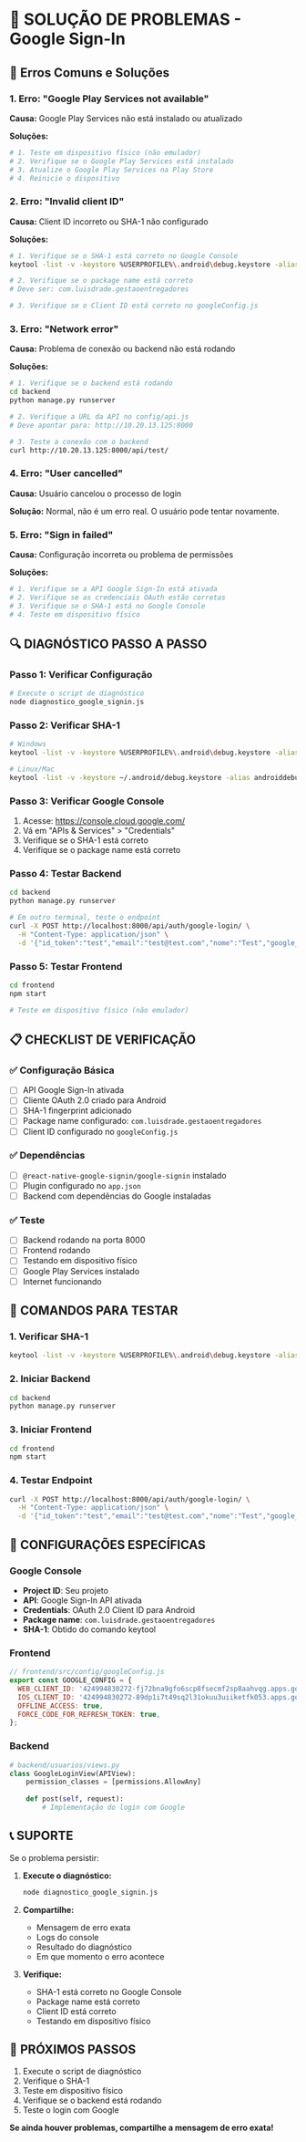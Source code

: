 # 🔧 SOLUÇÃO DE PROBLEMAS - Google Sign-In

## 🚨 Erros Comuns e Soluções

### 1. **Erro: "Google Play Services not available"**

**Causa:** Google Play Services não está instalado ou atualizado

**Soluções:**
```bash
# 1. Teste em dispositivo físico (não emulador)
# 2. Verifique se o Google Play Services está instalado
# 3. Atualize o Google Play Services na Play Store
# 4. Reinicie o dispositivo
```

### 2. **Erro: "Invalid client ID"**

**Causa:** Client ID incorreto ou SHA-1 não configurado

**Soluções:**
```bash
# 1. Verifique se o SHA-1 está correto no Google Console
keytool -list -v -keystore %USERPROFILE%\.android\debug.keystore -alias androiddebugkey -storepass android -keypass android

# 2. Verifique se o package name está correto
# Deve ser: com.luisdrade.gestaoentregadores

# 3. Verifique se o Client ID está correto no googleConfig.js
```

### 3. **Erro: "Network error"**

**Causa:** Problema de conexão ou backend não está rodando

**Soluções:**
```bash
# 1. Verifique se o backend está rodando
cd backend
python manage.py runserver

# 2. Verifique a URL da API no config/api.js
# Deve apontar para: http://10.20.13.125:8000

# 3. Teste a conexão com o backend
curl http://10.20.13.125:8000/api/test/
```

### 4. **Erro: "User cancelled"**

**Causa:** Usuário cancelou o processo de login

**Solução:** Normal, não é um erro real. O usuário pode tentar novamente.

### 5. **Erro: "Sign in failed"**

**Causa:** Configuração incorreta ou problema de permissões

**Soluções:**
```bash
# 1. Verifique se a API Google Sign-In está ativada
# 2. Verifique se as credenciais OAuth estão corretas
# 3. Verifique se o SHA-1 está no Google Console
# 4. Teste em dispositivo físico
```

## 🔍 DIAGNÓSTICO PASSO A PASSO

### Passo 1: Verificar Configuração
```bash
# Execute o script de diagnóstico
node diagnostico_google_signin.js
```

### Passo 2: Verificar SHA-1
```bash
# Windows
keytool -list -v -keystore %USERPROFILE%\.android\debug.keystore -alias androiddebugkey -storepass android -keypass android

# Linux/Mac
keytool -list -v -keystore ~/.android/debug.keystore -alias androiddebugkey -storepass android -keypass android
```

### Passo 3: Verificar Google Console
1. Acesse: https://console.cloud.google.com/
2. Vá em "APIs & Services" > "Credentials"
3. Verifique se o SHA-1 está correto
4. Verifique se o package name está correto

### Passo 4: Testar Backend
```bash
cd backend
python manage.py runserver

# Em outro terminal, teste o endpoint
curl -X POST http://localhost:8000/api/auth/google-login/ \
  -H "Content-Type: application/json" \
  -d '{"id_token":"test","email":"test@test.com","nome":"Test","google_id":"123"}'
```

### Passo 5: Testar Frontend
```bash
cd frontend
npm start

# Teste em dispositivo físico (não emulador)
```

## 📋 CHECKLIST DE VERIFICAÇÃO

### ✅ Configuração Básica
- [ ] API Google Sign-In ativada
- [ ] Cliente OAuth 2.0 criado para Android
- [ ] SHA-1 fingerprint adicionado
- [ ] Package name configurado: `com.luisdrade.gestaoentregadores`
- [ ] Client ID configurado no `googleConfig.js`

### ✅ Dependências
- [ ] `@react-native-google-signin/google-signin` instalado
- [ ] Plugin configurado no `app.json`
- [ ] Backend com dependências do Google instaladas

### ✅ Teste
- [ ] Backend rodando na porta 8000
- [ ] Frontend rodando
- [ ] Testando em dispositivo físico
- [ ] Google Play Services instalado
- [ ] Internet funcionando

## 🚀 COMANDOS PARA TESTAR

### 1. Verificar SHA-1
```bash
keytool -list -v -keystore %USERPROFILE%\.android\debug.keystore -alias androiddebugkey -storepass android -keypass android
```

### 2. Iniciar Backend
```bash
cd backend
python manage.py runserver
```

### 3. Iniciar Frontend
```bash
cd frontend
npm start
```

### 4. Testar Endpoint
```bash
curl -X POST http://localhost:8000/api/auth/google-login/ \
  -H "Content-Type: application/json" \
  -d '{"id_token":"test","email":"test@test.com","nome":"Test","google_id":"123"}'
```

## 🔧 CONFIGURAÇÕES ESPECÍFICAS

### Google Console
- **Project ID**: Seu projeto
- **API**: Google Sign-In API ativada
- **Credentials**: OAuth 2.0 Client ID para Android
- **Package name**: `com.luisdrade.gestaoentregadores`
- **SHA-1**: Obtido do comando keytool

### Frontend
```javascript
// frontend/src/config/googleConfig.js
export const GOOGLE_CONFIG = {
  WEB_CLIENT_ID: '424994830272-fj72bna9gfo6scp8fsecmf2sp8aahvqg.apps.googleusercontent.com',
  IOS_CLIENT_ID: '424994830272-89dp1i7t49sq2l31okuu3uiiketfk053.apps.googleusercontent.com',
  OFFLINE_ACCESS: true,
  FORCE_CODE_FOR_REFRESH_TOKEN: true,
};
```

### Backend
```python
# backend/usuarios/views.py
class GoogleLoginView(APIView):
    permission_classes = [permissions.AllowAny]
    
    def post(self, request):
        # Implementação do login com Google
```

## 📞 SUPORTE

Se o problema persistir:

1. **Execute o diagnóstico:**
   ```bash
   node diagnostico_google_signin.js
   ```

2. **Compartilhe:**
   - Mensagem de erro exata
   - Logs do console
   - Resultado do diagnóstico
   - Em que momento o erro acontece

3. **Verifique:**
   - SHA-1 está correto no Google Console
   - Package name está correto
   - Client ID está correto
   - Testando em dispositivo físico

## 🎯 PRÓXIMOS PASSOS

1. Execute o script de diagnóstico
2. Verifique o SHA-1
3. Teste em dispositivo físico
4. Verifique se o backend está rodando
5. Teste o login com Google

**Se ainda houver problemas, compartilhe a mensagem de erro exata!**





